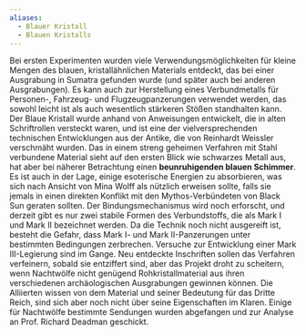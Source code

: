 ```yaml
---
aliases:
  - Blauer Kristall
  - Blauen Kristalls
---
```

Bei ersten Experimenten wurden viele Verwendungsmöglichkeiten für kleine Mengen des blauen, kristallähnlichen Materials entdeckt, das bei einer Ausgrabung in Sumatra gefunden wurde (und später auch bei anderen Ausgrabungen). Es kann auch zur Herstellung eines Verbundmetalls für Personen-, Fahrzeug- und Flugzeugpanzerungen verwendet werden, das sowohl leicht ist als auch wesentlich stärkeren Stößen standhalten kann.
Der Blaue Kristall wurde anhand von Anweisungen entwickelt, die in alten Schriftrollen versteckt waren, und ist eine der vielversprechenden technischen Entwicklungen aus der Antike, die von Reinhardt Weissler verschmäht wurden. Das in einem streng geheimen Verfahren mit Stahl verbundene Material sieht auf den ersten Blick wie schwarzes Metall aus, hat aber bei näherer Betrachtung einen **beunruhigenden blauen Schimmer**.
Es ist auch in der Lage, einige esoterische Energien zu absorbieren, was sich nach Ansicht von Mina Wolff als nützlich erweisen sollte, falls sie jemals in einen direkten Konflikt mit den Mythos-Verbündeten von Black Sun geraten sollten.
Der Bindungsmechanismus wird noch erforscht, und derzeit gibt es nur zwei stabile Formen des Verbundstoffs, die als Mark I und Mark II bezeichnet werden. Da die Technik noch nicht ausgereift ist, besteht die Gefahr, dass Mark I- und Mark II-Panzerungen unter bestimmten Bedingungen zerbrechen. Versuche zur Entwicklung einer Mark III-Legierung sind im Gange. Neu entdeckte Inschriften sollen das Verfahren verfeinern, sobald sie entziffert sind, aber das Projekt droht zu scheitern, wenn Nachtwölfe nicht genügend Rohkristallmaterial aus ihren verschiedenen archäologischen Ausgrabungen gewinnen können. Die Alliierten wissen von dem Material und seiner Bedeutung für das Dritte Reich, sind sich aber noch nicht über seine Eigenschaften im Klaren. Einige für Nachtwölfe bestimmte Sendungen wurden abgefangen und zur Analyse an Prof. Richard Deadman geschickt.